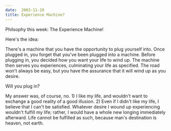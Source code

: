 ```yaml
---
date:  2003-11-19
title: Experience Machine?
---
```

Philsophy this week: The Experience Machine!

Here's the idea:

There's a machine that you have the opportunity to plug yourself into.  Once plugged in, you forget that you've been plugged into a machine.  Before plugging in, you decided how you want your life to wind up.  The machine then serves you experiences, culminating your life as specified.  The road won't always be easy, but you have the assurance that it will wind up as you desire.

Will you plug in?


My answer was, of course, no.  1) I like my life, and wouldn't want to exchange a good reality of a good illusion.  2) Even if I didn't like my life, I believe that I can't be satisfied.  Whatever desire I wound up experiencing wouldn't fulfill my life; rather, I would have a whole new longing immediately afterward.  Life cannot be fulfilled as such, because man's destination is heaven, not earth.
